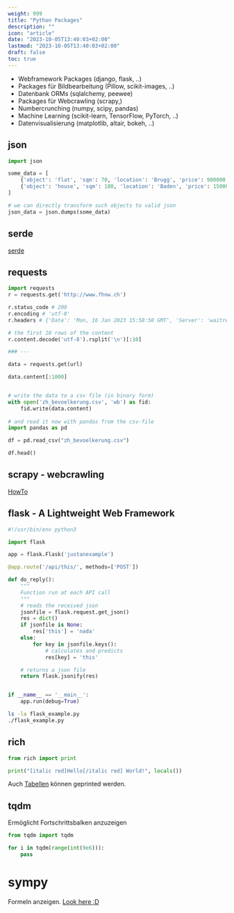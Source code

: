 ```yaml
---
weight: 999
title: "Python Packages"
description: ""
icon: "article"
date: "2023-10-05T13:40:03+02:00"
lastmod: "2023-10-05T13:40:03+02:00"
draft: false
toc: true
---
```


- Webframework Packages (django, flask, ..)
- Packages für Bildbearbeitung (Pillow, scikit-images, ..)
- Datenbank ORMs (sqlalchemy, peewee)
- Packages für Webcrawling (scrapy,)
- Numbercrunching (numpy, scipy, pandas)
- Machine Learning (scikit-learn, TensorFlow, PyTorch, ..)
- Datenvisualisierung (matplotlib, altair, bokeh, ..)



## json

```python
import json

some_data = [
    {'object': 'flat', 'sqm': 70, 'location': 'Brugg', 'price': 900000 },
    {'object': 'house', 'sqm': 180, 'location': 'Baden', 'price': 1500000 },
]

# we can directly transform such objects to valid json
json_data = json.dumps(some_data)
```

## serde

[serde](https://pypi.org/project/serde/#getting-started)


## requests

```python
import requests
r = requests.get('http://www.fhnw.ch')

r.status_code # 200
r.encoding # 'utf-8'
r.headers # {'Date': 'Mon, 16 Jan 2023 15:58:50 GMT', 'Server': 'waitress', 'Strict-Transport-Security': 'max-age=300', 'X-Frame-Options': 'SAMEORIGIN', 'X-Content-Type-Options': 'nosniff', 'Cache-Control': 'max-age=0, s-maxage=900, must-revalidate', 'Content-Language': 'de', 'Content-Type': 'text/html;charset=utf-8', 'Expires': 'Fri, 18 Jan 2013 15:58:50 GMT', 'Vary': 'Cookie,Accept-Encoding', 'X-Cache-Operation': 'plone.app.caching.moderateCaching', 'X-Cache-Rule': 'plone.content.itemView', 'X-Varnish': '67087323 58976042', 'Age': '42', 'Accept-Ranges': 'bytes', 'Content-Encoding': 'gzip', 'Content-Length': '7993', 'Keep-Alive': 'timeout=5, max=99', 'Connection': 'Keep-Alive'}

# the first 10 rows of the content
r.content.decode('utf-8').rsplit('\n')[:10]

### ---

data = requests.get(url)

data.content[:1000]


# write the data to a csv file (in binary form)
with open('zh_bevoelkerung.csv', 'wb') as fid:
    fid.write(data.content)
    
# and read it now with pandas from the csv-file
import pandas as pd

df = pd.read_csv("zh_bevoelkerung.csv")

df.head()
```


## scrapy - webcrawling

[HowTo](https://www.digitalocean.com/community/tutorials/how-to-crawl-a-web-page-with-scrapy-and-python-3)


## flask - A Lightweight Web Framework

```python
#!/usr/bin/env python3

import flask

app = flask.Flask('justanexample')

@app.route('/api/this/', methods=['POST'])

def do_reply():
    """
    Function run at each API call
    """
    # reads the received json 
    jsonfile = flask.request.get_json()
    res = dict()
    if jsonfile is None:
        res['this'] = 'nada'
    else:
        for key in jsonfile.keys():
            # calculates and predicts 
            res[key] = 'this'

    # returns a json file 
    return flask.jsonify(res)


if __name__ == '__main__':
    app.run(debug=True)
```

```bash
ls -la flask_example.py
./flask_example.py
```

## rich

```python
from rich import print

print("[italic red]Hello[/italic red] World!", locals())
```

Auch [Tabellen](https://rich.readthedocs.io/en/stable/progress.html?highlight=table#table-columns) können geprinted werden.

## tqdm

Ermöglicht Fortschrittsbalken anzuzeigen

```python
from tqdm import tqdm

for i in tqdm(range(int(9e6))):
    pass
```

# sympy

Formeln anzeigen. [Look here :D](https://docs.sympy.org/latest/tutorials/intro-tutorial/index.html)





